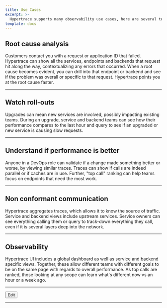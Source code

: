 ```yaml
---
title: Use Cases
excerpt: >-
  Hypertrace supports many observability use cases, here are several to consider.
template: docs
---
```

## Root cause analysis
Customers contact you with a request or application ID that failed. Hypertrace
can show all the services, endpoints and backends that request hit along the
way, contextualizing any errors that occurred. When a root cause becomes
evident, you can drill into that endpoint or backend and see if the problem was
overall or specific to that request. Hypertrace points you at the root cause
faster.

<hr />


## Watch roll-outs
Upgrades can mean new services are involved, possibly impacting existing teams.
During an upgrade, service and backend teams can see how their performance
compares to the last hour and query to see if an upgraded or new service is
causing slow requests.

<hr />


## Understand if performance is better
Anyone in a DevOps role can validate if a change made something better or worse,
by viewing similar traces. Traces can show if calls are indeed parallel or if
caches are in use. Further, "top call" ranking can help teams focus on endpoints
that need the most work.

<hr />


## Non conformant communication
Hypertrace aggregates traces, which allows it to know the source of traffic.
Service and backend views include upstream services. Service owners can see
everything calling them or query to track-down everything they call, even if it
is several layers deep into the network.

<hr />


## Observability
Hypertrace UI includes a global dashboard as well as service and backend
specific views. Together, these allow different teams with different goals to be
on the same page with regards to overall performance. As top calls are ranked,
those looking at any scope can learn what's different now vs an hour or a week
ago.

<hr />



<a href="https://github.com/hypertrace/hypertrace-docs-website/tree/master/src/pages/docs/use-cases/index.md">
<button type="button">Edit</button></a>

***


